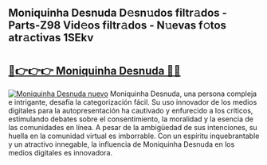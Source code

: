 ## Moniquinha Desnuda D𝚎sn𝚞dos filtr𝚊dos - Parts-Z98 Vid𝚎os filtr𝚊dos - N𝚞evas f𝚘tos atr𝚊ctivas 1SEkv

# <h2><a href="http://mbapch.tromn.icu/?c=Moniquinha+Desnuda">🔗👉👉👉 Moniquinha Desnuda 🔗🔗</a></h2>

[![Moniquinha Desnuda nuevo](https://i.imgur.com/pEAQMta.gif)](http://mbapch.tromn.icu/?c=Moniquinha+Desnuda)
Moniquinha Desnuda, una persona compleja e intrigante, desafía la categorización fácil. Su uso innovador de los medios digitales para la autopresentación ha cautivado y enfurecido a los críticos, estimulando debates sobre el consentimiento, la moralidad y la esencia de las comunidades en línea. A pesar de la ambigüedad de sus intenciones, su huella en la comunidad virtual es imborrable. Con un espíritu inquebrantable y un atractivo innegable, la influencia de Moniquinha Desnuda en los medios digitales es innovadora.
